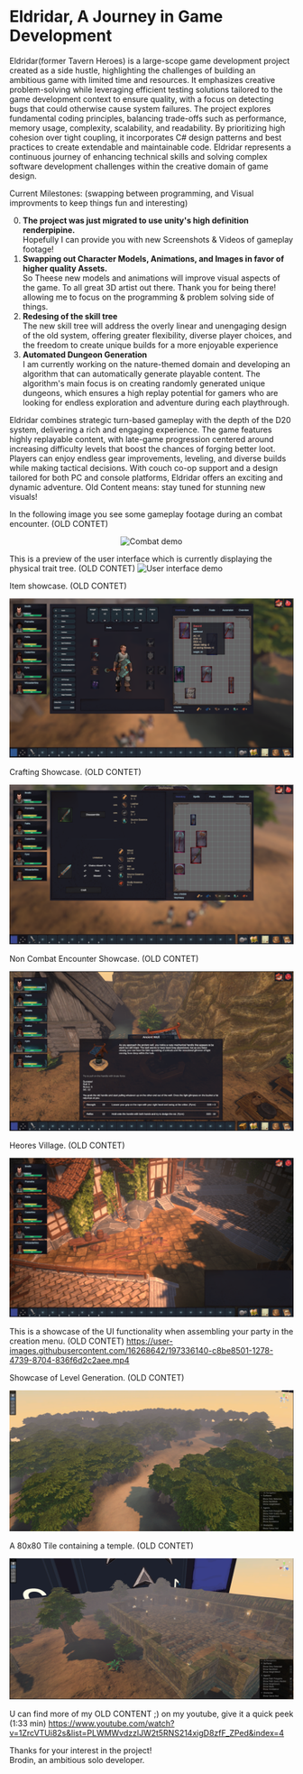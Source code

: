 # Eldridar, A Journey in Game Development
Eldridar(former Tavern Heroes) is a large-scope game development project created as a side hustle, highlighting the challenges of building an ambitious game with limited time and resources. It emphasizes creative problem-solving while leveraging efficient testing solutions tailored to the game development context to ensure quality, with a focus on detecting bugs that could otherwise cause system failures. The project explores fundamental coding principles, balancing trade-offs such as performance, memory usage, complexity, scalability, and readability. By prioritizing high cohesion over tight coupling, it incorporates C# design patterns and best practices to create extendable and maintainable code. Eldridar represents a continuous journey of enhancing technical skills and solving complex software development challenges within the creative domain of game design.

Current Milestones: (swapping between programming, and Visual improvments to keep things fun and interesting)

0) **The project was just migrated to use unity's high definition renderpipine.**<br>
   Hopefully I can provide you with new Screenshots & Videos of gameplay footage!
1) **Swapping out Character Models, Animations, and Images in favor of higher quality Assets.**<br>
   So Theese new models and animations will improve visual aspects of the game.
   To all great 3D artist out there. Thank you for being there! allowing me to focus on the programming & problem solving side of things.
3) **Redesing of the skill tree**<br>
   The new skill tree will address the overly linear and unengaging design of the old system, offering greater flexibility, diverse player choices, and the freedom to create unique builds for a more enjoyable experience
4) **Automated Dungeon Generation**<br>
   I am currently working on the nature-themed domain and developing an algorithm that can automatically generate playable content. The algorithm's main focus is on creating randomly generated unique dungeons, which ensures a high replay potential for       gamers who are looking for endless exploration and adventure during each playthrough.

Eldridar combines strategic turn-based gameplay with the depth of the D20 system, delivering a rich and engaging experience. The game features highly replayable content, with late-game progression centered around increasing difficulty levels that boost the chances of forging better loot. Players can enjoy endless gear improvements, leveling, and diverse builds while making tactical decisions. With couch co-op support and a design tailored for both PC and console platforms, Eldridar offers an exciting and dynamic adventure. Old Content means: stay tuned for stunning new visuals!

In the following image you see some gameplay footage during an combat encounter. (OLD CONTET)
<p align="center">
  <img src="https://user-images.githubusercontent.com/16268642/204817125-be7f2f38-d086-4a28-b124-f8c9bf46b4b0.png" alt="Combat demo"/>
</p>

This is a preview of the user interface which is currently displaying the physical trait tree. (OLD CONTET)
  <img src="https://user-images.githubusercontent.com/16268642/204818806-9b4fb07f-2158-4171-b5f4-9417acd91716.png" alt="User interface demo"/>
</p>

Item showcase.  (OLD CONTET)
<p align="center">
  <img src="https://github.com/Brodin-DMS/CodePortfolio/blob/master/Images/Items.png" alt="Items Demo"/>
</p>

Crafting Showcase.  (OLD CONTET)
<p align="center">
  <img src="https://github.com/Brodin-DMS/CodePortfolio/blob/master/Images/Crafting.png" alt="Items Demo"/>
</p>

Non Combat Encounter Showcase.  (OLD CONTET)
<p align="center">
  <img src="https://github.com/Brodin-DMS/CodePortfolio/blob/master/Images/Eventimage.png" alt="Items Demo"/>
</p>

Heores Village.  (OLD CONTET)
<p align="center">
  <img src="https://github.com/Brodin-DMS/CodePortfolio/blob/master/Images/Village.png" alt="Items Demo"/>
</p>


This is a showcase of the UI functionality when assembling your party in the creation menu.  (OLD CONTET)
https://user-images.githubusercontent.com/16268642/197336140-c8be8501-1278-4739-8704-836f6d2c2aee.mp4

Showcase of Level Generation.  (OLD CONTET)
<p align="center">
  <img src="https://github.com/Brodin-DMS/CodePortfolio/blob/master/Images/AutomatedLvlGeneration.png" alt="flawlessTilemapTransitions]"/>
</p>

A 80x80 Tile containing a temple.  (OLD CONTET)
<p align="center">
  <img src="https://github.com/Brodin-DMS/CodePortfolio/blob/master/Images/80x80TileLevelGeneration.png" alt="Generated Temple Demo]"/>
</p>

U can find more of my OLD CONTENT ;) on my youtube, give it a quick peek (1:33 min)
https://www.youtube.com/watch?v=1ZrcVTUi82s&list=PLWMWvdzzlJW2t5RNS214xigD8zfF_ZPed&index=4

Thanks for your interest in the project!<br>
Brodin, an ambitious solo developer.
